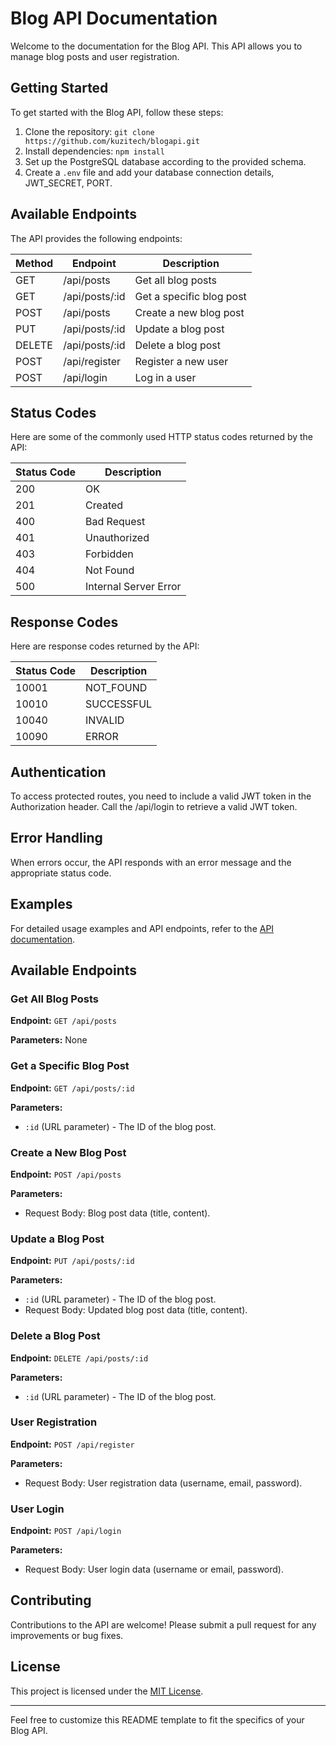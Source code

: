 # Blog API Documentation

Welcome to the documentation for the Blog API. This API allows you to manage blog posts and user registration.

## Getting Started

To get started with the Blog API, follow these steps:

1. Clone the repository: `git clone https://github.com/kuzitech/blogapi.git`
2. Install dependencies: `npm install`
3. Set up the PostgreSQL database according to the provided schema.
4. Create a `.env` file and add your database connection details, JWT_SECRET, PORT.

## Available Endpoints

The API provides the following endpoints:

| Method | Endpoint                 | Description               |
|--------|--------------------------|---------------------------|
| GET    | /api/posts               | Get all blog posts        |
| GET    | /api/posts/:id           | Get a specific blog post  |
| POST   | /api/posts               | Create a new blog post    |
| PUT    | /api/posts/:id           | Update a blog post        |
| DELETE | /api/posts/:id           | Delete a blog post        |
| POST   | /api/register            | Register a new user       |
| POST   | /api/login               | Log in a user             |

## Status Codes

Here are some of the commonly used HTTP status codes returned by the API:

| Status Code | Description                |
|-------------|----------------------------|
| 200         | OK                         |
| 201         | Created                    |
| 400         | Bad Request                |
| 401         | Unauthorized               |
| 403         | Forbidden                  |
| 404         | Not Found                  |
| 500         | Internal Server Error      |

## Response Codes

Here are response codes returned by the API:

| Status Code | Description                |
|-------------|----------------------------|
| 10001       | NOT_FOUND                  |
| 10010       | SUCCESSFUL                 |
| 10040       | INVALID                    |
| 10090       | ERROR                      |

## Authentication

To access protected routes, you need to include a valid JWT token in the Authorization header.
Call the /api/login to retrieve a valid JWT token.

## Error Handling

When errors occur, the API responds with an error message and the appropriate status code.

## Examples

For detailed usage examples and API endpoints, refer to the [API documentation](/api-documentation.md).

## Available Endpoints

### Get All Blog Posts

**Endpoint:** `GET /api/posts`

**Parameters:** None

### Get a Specific Blog Post

**Endpoint:** `GET /api/posts/:id`

**Parameters:**
- `:id` (URL parameter) - The ID of the blog post.

### Create a New Blog Post

**Endpoint:** `POST /api/posts`

**Parameters:**
- Request Body: Blog post data (title, content).

### Update a Blog Post

**Endpoint:** `PUT /api/posts/:id`

**Parameters:**
- `:id` (URL parameter) - The ID of the blog post.
- Request Body: Updated blog post data (title, content).

### Delete a Blog Post

**Endpoint:** `DELETE /api/posts/:id`

**Parameters:**
- `:id` (URL parameter) - The ID of the blog post.

### User Registration

**Endpoint:** `POST /api/register`

**Parameters:**
- Request Body: User registration data (username, email, password).

### User Login

**Endpoint:** `POST /api/login`

**Parameters:**
- Request Body: User login data (username or email, password).


## Contributing

Contributions to the API are welcome! Please submit a pull request for any improvements or bug fixes.

## License

This project is licensed under the [MIT License](LICENSE).

---

Feel free to customize this README template to fit the specifics of your Blog API.
